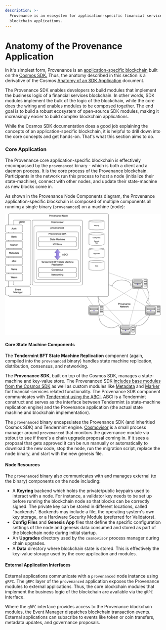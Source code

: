 ```yaml
---
description: >-
  Provenance is an ecosystem for application-specific financial services
  blockchain applications.
---
```


# Anatomy of the Provenance Application

In it's simplest form, Provenance is an [application-specific blockchain](https://docs.cosmos.network/master/intro/why-app-specific.html) built on the [Cosmos SDK.](https://docs.cosmos.network/master/intro/overview.html)  Thus, the anatomy described in this section is a derivative of the Cosmos [Anatomy of an SDK Application](https://docs.cosmos.network/master/basics/app-anatomy.html) document.

The Provenance SDK enables developers to build modules that implement the business logic of a financial services blockchain. In other words, SDK modules implement the bulk of the logic of the blockchain, while the core does the wiring and enables modules to be composed together. The end goal is to build a robust ecosystem of open-source SDK modules, making it increasingly easier to build complex blockchain applications.

While the Cosmos SDK documentation does a good job explaining the concepts of an application-specific blockchain, it is helpful to drill down into the core concepts and get hands-on.  That's what this section aims to do.

### Core Application

The Provenance core application-specific blockchain is effectively encompassed by the `provenanced` binary - which is both a client and a daemon process.  It is the core process of the Provenance blockchain.  Participants in the network run this process to host a node \(initialize their state-machine\), connect with other nodes, and update their state-machine as new blocks come in.  

As shown in the Provenance Node Components diagram, the Provenance application-specific blockchain is composed of multiple components all running a single binary \(`provenanced`\) on a machine \(node\):

![Provenance Node Components](../../.gitbook/assets/image%20%285%29%20%282%29.png)

#### Core State Machine Components

The **Tendermint BFT State Machine Replication** component \(again, compiled into the `provenanced` binary\) handles state machine replication, distribution, consensus, and networking.

The **Provenance SDK**, built on top of the Cosmos SDK, manages a state-machine and key-value store.  The Provenanced SDK [includes base modules from the Cosmos SDK](../../modules/inherited-modules.md) as well as custom modules like [Metadata](../../modules/metadata-module.md) and [Marker](../../modules/marker-module.md) for financial-services related functionality.  The Provenance SDK component communicates with [Tendermint using the ABCI](https://docs.tendermint.com/master/spec/abci/#abci).  ABCI is a Tendermint construct and serves as the interface between Tendermint \(a state-machine replication engine\) and the Provenance application \(the actual state machine and blockchain implementation\).

The `provenanced` binary encapsulates the Provenance SDK \(and inheritied Cosmos SDK\) and Tendermint engine.  [Cosmovisor](https://docs.cosmos.network/master/run-node/cosmovisor.html) is a small process manager around `provenanced` that monitors the governance module via stdout to see if there's a chain upgrade proposal coming in. If it sees a proposal that gets approved it can be run manually or automatically to download the new code, stop the node, run the migration script, replace the node binary, and start with the new genesis file.

#### Node Resources

The `provenanced` binary also communicates with and manages external \(to the binary\) components on the node including:

* A **Keyring** backend which holds the private/public keypairs used to interact with a node. For instance, a validator key needs to be set up before running the blockchain node so that blocks can be correctly signed. The private key can be stored in different locations, called "backends".  Backends may include a file, the operating system's own key storage, or a Hardware Security Module \(preferred for Validators\).
* **Config Files** and **Genesis App** files that define the specific configuration settings of the node and genesis data consumed and stored as part of the blockchain node during initial startup.
* An **Upgrades** directory used by the `cosmovisor` process manager during chain upgrades.
* A **Data** directory where blockchain state is stored.  This is effectively the key-value storage used by the core application and modules.

#### External Application Interfaces

External applications communicate with a `provenanced` node instance using `gRPC`.  The `gRPC` layer of the `provenanced` application exposes the Provenance modules to external applications.  Thus, the core blockchain modules that implement the business logic of the blockchain are available via the `gRPC` interface.

Where the `gRPC` interface provides access to the Provenance blockchain modules, the Event Manager dispatches blockchain transaction events.  External applications can subscribe to events like token or coin transfers, metadata updates, and governance proposals.

